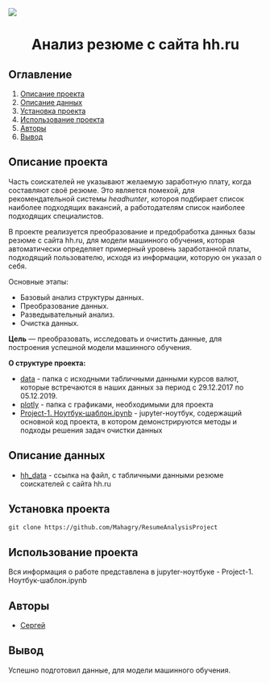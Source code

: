 
![](./images/data_cleaning.png)
# <center> Анализ резюме с сайта hh.ru </center>
## Оглавление
1. [Описание проекта](#Описание-проекта)
2. [Описание данных](#Описание-данных)
3. [Установка проекта](#Установка-проекта)
4. [Использование проекта](#Использование-проекта)
5. [Авторы](#Авторы)
6. [Вывод](#Вывод)

## Описание проекта
Часть соискателей не указывают желаемую заработную плату, когда составляют своё резюме. Это является помехой, для рекомендательной системы *headhunter*, котороя подбирает список наиболее подходящих вакансий, а работодателям список наиболее подходящих специалистов.

В проекте реализуется преобразование и предобработка данных базы резюме с сайта hh.ru, для модели машинного обучения, которая автоматически определяет примерный уровень заработанной платы, подходящий пользователю, исходя из информации, которую он указал о себя.

Основные этапы:
* Базовый анализ структуры данных.
* Преобразование данных.
* Разведывательный анализ.
* Очистка данных.

**Цель** — преобразовать, исследовать и очистить данные, для построения успешной модели машинного обучения. 

**О структуре проекта:**
* [data](./data) - папка с исходными табличными данными курсов валют, которые встречаются в наших данных за период с 29.12.2017 по 05.12.2019.
* [plotly](./plotly) - папка с графиками, необходимыми для проекта
* [Project-1. Ноутбук-шаблон.ipynb](./Project-1.Ноутбук-шаблон.ipynb) - jupyter-ноутбук, содержащий основной код проекта, в котором демонстрируются методы и подходы решения задач очистки данных

## Описание данных
* [hh_data](https://drive.google.com/file/d/1AWK1-v4crqzL9FH3EPNaYet01dazbvSL/view?usp=share_link) - ссылка на файл, с табличными данными резюме соискателей с сайта hh.ru
 

## Установка проекта

```
git clone https://github.com/Mahagry/ResumeAnalysisProject
```

## Использование проекта
Вся информация о работе представлена в jupyter-ноутбуке - Project-1. Ноутбук-шаблон.ipynb
## Авторы

* [Сергей](https://vk.com/id474858221)

## Вывод
Успешно подготовил данные, для модели машинного обучения.